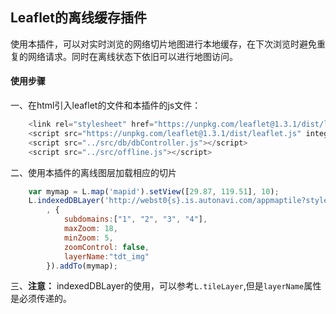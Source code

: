 ## Leaflet的离线缓存插件

使用本插件，可以对实时浏览的网络切片地图进行本地缓存，在下次浏览时避免重复的网络请求。同时在离线状态下依旧可以进行地图访问。

#### 使用步骤

一、在html引入leaflet的文件和本插件的js文件：

```javascript
    <link rel="stylesheet" href="https://unpkg.com/leaflet@1.3.1/dist/leaflet.css" integrity="sha512-Rksm5RenBEKSKFjgI3a41vrjkw4EVPlJ3+OiI65vTjIdo9brlAacEuKOiQ5OFh7cOI1bkDwLqdLw3Zg0cRJAAQ==" crossorigin=""/>
    <script src="https://unpkg.com/leaflet@1.3.1/dist/leaflet.js" integrity="sha512-/Nsx9X4HebavoBvEBuyp3I7od5tA0UzAxs+j83KgC8PU0kgB4XiK4Lfe4y4cgBtaRJQEIFCW+oC506aPT2L1zw==" crossorigin=""></script>
    <script src="../src/db/dbController.js"></script>
    <script src="../src/offline.js"></script>
```

二、使用本插件的离线图层加载相应的切片

```javascript
    var mymap = L.map('mapid').setView([29.87, 119.51], 10);
    L.indexedDBLayer('http://webst0{s}.is.autonavi.com/appmaptile?style=6&x={x}&y={y}&z={z}'
        , {
            subdomains:["1", "2", "3", "4"],
            maxZoom: 18,
            minZoom: 5,
            zoomControl: false,
            layerName:"tdt_img"
        }).addTo(mymap);
```

三、**注意：** indexedDBLayer的使用，可以参考`L.tileLayer`,但是`layerName`属性是必须传递的。